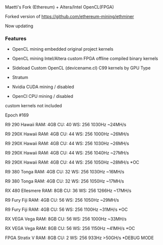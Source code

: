 Maetti's Fork (Ethereum) + Altera/Intel OpenCL(FPGA)

Forked version of https://github.com/ethereum-mining/ethminer

Now updating

### Features

- OpenCL mining embedded original project kernels
- OpenCL mining Intel/Altera custom FPGA offline compiled binary kernels
- Sideload Custom OpenCL (devicename.cl) C99 kernels by GPU Type
- Stratum 

- Nvidia CUDA mining / disabled
- OpenCl CPU mining / disabled

custom kernels not included

Epoch #169 

 R9 290  Hawaii     RAM: 4GB CU: 40 WS: 256 1030Hz ~24MH/s 
 
 R9 290X Hawaii     RAM: 4GB CU: 44 WS: 256 1000Hz ~26MH/s 
 
 R9 290X Hawaii     RAM: 4GB CU: 44 WS: 256 1030Hz ~26MH/s 
 
 R9 290X Hawaii     RAM: 4GB CU: 44 WS: 256 1040Hz ~27MH/s 
 
 R9 290X Hawaii     RAM: 4GB CU: 44 WS: 256 1050Hz ~28MH/s *OC
 
 R9 380  Tonga      RAM: 4GB CU: 32 WS: 256 1030Hz ~16MH/s 
 
 R9 380  Tonga      RAM: 4GB CU: 32 WS: 256 1050Hz ~17MH/s 
 
 RX 480  Ellesmere  RAM: 8GB CU: 36 WS: 256 1266Hz ~17MH/s
 
 R9 Fury Fiji       RAM: 4GB CU: 56 WS: 256 1050Hz ~29MH/s 
 
 R9 Fury Fiji       RAM: 4GB CU: 56 WS: 256 1100Hz ~31MH/s *OC
 
 RX VEGA Vega       RAM: 8GB CU: 56 WS: 256 1000Hz ~33MH/s
 
 RX VEGA Vega       RAM: 8GB CU: 56 WS: 256 1150Hz ~41MH/s *OC
 
 FPGA    Stratix V  RAM: 8GB CU:  2 WS: 256  933Hz >50GH/s *DEBUG MODE
  
